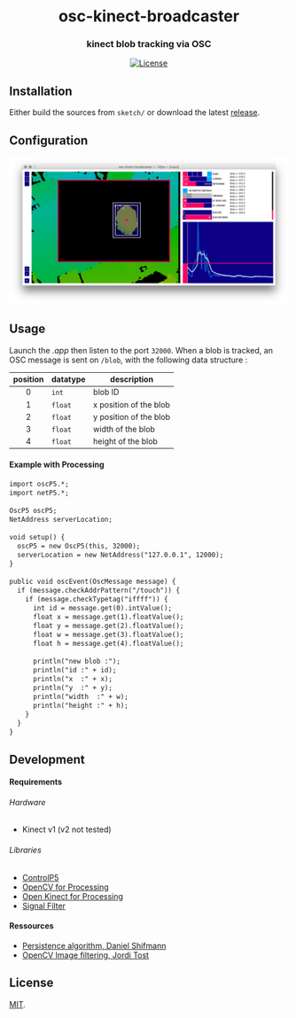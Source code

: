 <h1 align="center">osc-kinect-broadcaster</h1>
<h3 align="center">kinect blob tracking</a> via OSC</h3>
<div align="center">
  <!-- License -->
  <a href="https://raw.githubusercontent.com/arnaudjuracek/xy/master/LICENSE">
    <img src="https://img.shields.io/badge/license-MIT-blue.svg?style=flat-square" alt="License" />
  </a>
</div>

## Installation

Either build the sources from `sketch/` or download the latest [release](https://github.com/chevalvert/osc-kinect-broadcaster/releases).

## Configuration
![preview.png](preview.png)

## Usage

Launch the _.app_ then listen to the port `32000`. 
When a blob is tracked, an OSC message is sent on `/blob`, with the following data structure :

|position|datatype|description|
|:-:|---|---|
|0|`int`|blob ID
|1|`float`|x position of the blob
|2|`float`|y position of the blob
|3|`float`|width of the blob
|4|`float`|height of the blob

#### Example with Processing
```processing
import oscP5.*;
import netP5.*;

OscP5 oscP5;
NetAddress serverLocation;

void setup() {
  oscP5 = new OscP5(this, 32000);
  serverLocation = new NetAddress("127.0.0.1", 12000);
}

public void oscEvent(OscMessage message) {
  if (message.checkAddrPattern("/touch")) {
    if (message.checkTypetag("iffff")) {
      int id = message.get(0).intValue();
      float x = message.get(1).floatValue();
      float y = message.get(2).floatValue();
      float w = message.get(3).floatValue();
      float h = message.get(4).floatValue();

      println("new blob :");
      println("id :" + id);
      println("x  :" + x);
      println("y  :" + y);
      println("width  :" + w);
      println("height :" + h);
    }
  }
}
```

## Development
#### Requirements
###### Hardware
- Kinect v1 (v2 not tested)

###### Libraries
- [ControlP5](http://www.sojamo.de/libraries/controlP5/)
- [OpenCV for Processing](https://github.com/atduskgreg/opencv-processing)
- [Open Kinect for Processing](https://github.com/shiffman/OpenKinect-for-Processing)
- [Signal Filter](https://github.com/SableRaf/signalfilter)

#### Ressources

- [Persistence algorithm, Daniel Shifmann](http://shiffman.net/2011/04/26/opencv-matching-faces-over-time/)
- [OpenCV Image filtering, Jordi Tost](https://github.com/jorditost/ImageFiltering/tree/master/ImageFilteringWithBlobPersistence)

## License

[MIT](https://tldrlegal.com/license/mit-license).
